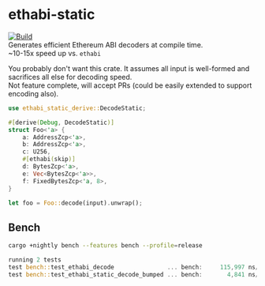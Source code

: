 # ethabi-static
[![Build](https://github.com/jordy25519/ethabi-static/actions/workflows/build.yml/badge.svg)](https://github.com/jordy25519/ethabi-static/actions/workflows/build.yml)  
Generates efficient Ethereum ABI decoders at compile time.  
~10-15x speed up vs. `ethabi`  

You probably don't want this crate. It assumes all input is well-formed and sacrifices all else for decoding speed.  
Not feature complete, will accept PRs (could be easily extended to support encoding also).

```rust
use ethabi_static_derive::DecodeStatic;

#[derive(Debug, DecodeStatic)]
struct Foo<'a> {
    a: AddressZcp<'a>,
    b: AddressZcp<'a>,
    c: U256,
    #[ethabi(skip)]
    d: BytesZcp<'a>,
    e: Vec<BytesZcp<'a>>,
    f: FixedBytesZcp<'a, 8>,
}

let foo = Foo::decode(input).unwrap();
```

## Bench
```bash
cargo +nightly bench --features bench --profile=release 
```

```rust
running 2 tests
test bench::test_ethabi_decode               ... bench:     115,997 ns/iter (+/- 27,218)
test bench::test_ethabi_static_decode_bumped ... bench:       4,841 ns/iter (+/- 540)
```
